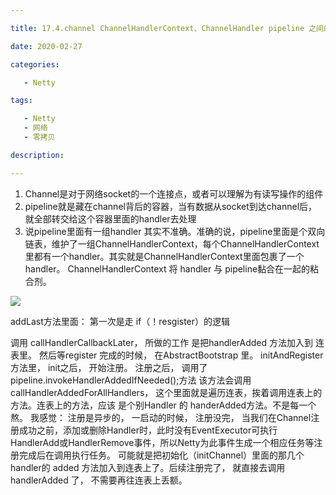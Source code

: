 ```yaml
---

title: 17.4.channel ChannelHandlerContext、ChannelHandler pipeline 之间的关系

date: 2020-02-27

categories:

   - Netty

tags:

   - Netty
   - 网络
   - 零拷贝

description: ​

---
```




1. Channel是对于网络socket的一个连接点，或者可以理解为有读写操作的组件
2. pipeline就是藏在channel背后的容器，当有数据从socket到达channel后， 就全部转交给这个容器里面的handler去处理
3. 说pipeline里面有一组handler 其实不准确。准确的说，pipeline里面是个双向链表，维护了一组ChannelHandlerContext，每个ChannelHandlerContext里都有一个handler。其实就是ChannelHandlerContext里面包裹了一个handler。  ChannelHandlerContext 将  handler 与 pipeline黏合在一起的粘合剂。







![](https://cdn.jsdelivr.net/gh/fanshanhong/note-image/socket_channel_pipeline.png)




addLast方法里面：
 第一次是走 if（！resgister）的逻辑

调用  callHandlerCallbackLater， 所做的工作  是把handlerAdded 方法加入到 连表里。
然后等register 完成的时候，
在AbstractBootstrap 里。
initAndRegister方法里， init之后， 开始注册。
注册之后， 调用了pipeline.invokeHandlerAddedIfNeeded();方法 
该方法会调用callHandlerAddedForAllHandlers， 这个里面就是遍历连表，挨着调用连表上的方法。连表上的方法，应该 是个别Handler 的  handerAdded方法。不是每一个熬。
我感觉： 注册是异步的， 一启动的时候， 注册没完，
当我们在Channel注册成功之前，添加或删除Handler时，此时没有EventExecutor可执行HandlerAdd或HandlerRemove事件，所以Netty为此事件生成一个相应任务等注册完成后在调用执行任务。
可能就是把初始化（initChannel）里面的那几个handler的 added 方法加入到连表上了。后续注册完了， 就直接去调用handlerAdded 了， 不需要再往连表上丢额。